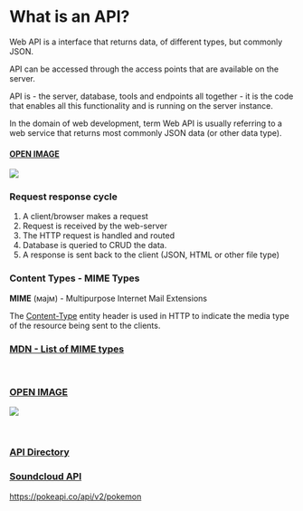 # What is an API?





Web API is a interface that returns data, of different types, but commonly JSON.

API can be accessed through the access points that are available on the server.



API is  - the server, database, tools and endpoints all together - it is the code that enables all this functionality and is running on the server instance.



In the domain of web development, term Web API is usually referring to a web service that returns most commonly JSON data (or other data type). 







#### [OPEN IMAGE](https://miro.medium.com/max/2825/1*OcmVkcsM5BWRHrg8GC17iw.png)

![](https://miro.medium.com/max/2825/1*OcmVkcsM5BWRHrg8GC17iw.png)



### Request response cycle

1. A client/browser makes a request
2. Request is received by the web-server
3. The HTTP request is handled and routed
4. Database is queried to CRUD the data.
5. A response is sent back to the client (JSON, HTML or other file type)







### Content Types - MIME Types

**MIME** (мајм) -  Multipurpose Internet Mail Extensions 

The [Content-Type](https://developer.mozilla.org/en-US/docs/Web/HTTP/Headers/Content-Type) entity header is used in HTTP to indicate the media type of the resource being sent to the clients.



### [MDN - List of MIME types](https://developer.mozilla.org/en-US/docs/Web/HTTP/Basics_of_HTTP/MIME_types/Complete_list_of_MIME_types)





<br>



### [OPEN IMAGE](https://s3-eu-west-1.amazonaws.com/ih-materials/uploads/upload_414e811e5af908e9092e4233dd28693d.png)

![](https://s3-eu-west-1.amazonaws.com/ih-materials/uploads/upload_414e811e5af908e9092e4233dd28693d.png)



<br>



### [API Directory](https://www.programmableweb.com/category/all/apis) 



### [Soundcloud API](https://developers.soundcloud.com/docs/api/reference#connect)



https://pokeapi.co/api/v2/pokemon



<br>